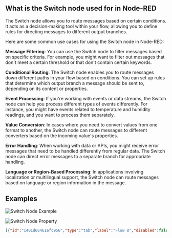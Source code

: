 ## What is the Switch node used for in Node-RED

The Switch node allows you to route messages based on certain conditions. It acts as a decision-making tool within your flow, allowing you to define rules for directing messages to different output branches. 

Here are some common use cases for using the Switch node in Node-RED:

**Message Filtering**: You can use the Switch node to filter messages based on specific criteria. For example, you might want to filter out messages that don't meet a certain threshold or that don't contain certain keywords.

**Conditional Routing**: The Switch node enables you to route messages down different paths in your flow based on conditions. You can set up rules that determine which output branch a message should be sent to, depending on its content or properties.

**Event Processing**: If you're working with events or data streams, the Switch node can help you process different types of events differently. For instance, you might have events related to temperature and humidity readings, and you want to process them separately.

**Value Conversion**: In cases where you need to convert values from one format to another, the Switch node can route messages to different converters based on the incoming value's properties.

**Error Handling**: When working with data or APIs, you might receive error messages that need to be handled differently from regular data. The Switch node can direct error messages to a separate branch for appropriate handling.

**Language or Region-Based Processing**: In applications involving localization or multilingual support, the Switch node can route messages based on language or region information in the message.

## Examples

![Switch Node Example](./images/switch-example.png)

![Switch Node Property](./images/switch-example.png)

```json
[{"id":"1401d664616fc956","type":"tab","label":"Flow 8","disabled":false,"info":"","env":[]},{"id":"inject-node","type":"inject","z":"1401d664616fc956","name":"Simulate Temperature Data","props":[{"p":"payload"},{"p":"topic","vt":"str"}],"repeat":"","crontab":"","once":false,"onceDelay":0.1,"topic":"","payload":"{\"sensorType\": \"temperature\", \"value\": 28}","payloadType":"json","x":190,"y":200,"wires":[["temperature-route-node"]]},{"id":"temperature-route-node","type":"switch","z":"1401d664616fc956","name":"Temperature Routing","property":"payload.value","propertyType":"msg","rules":[{"t":"lt","v":"25","vt":"num"},{"t":"gte","v":"25","vt":"num"}],"checkall":"true","outputs":2,"x":470,"y":200,"wires":[["below-25-node"],["above-25-node"]]},{"id":"below-25-node","type":"debug","z":"1401d664616fc956","name":"Below 25°C","active":true,"tosidebar":true,"console":false,"tostatus":false,"complete":"payload","targetType":"msg","statusVal":"","statusType":"auto","x":680,"y":160,"wires":[]},{"id":"above-25-node","type":"debug","z":"1401d664616fc956","name":"Above 25°C","active":true,"tosidebar":true,"console":false,"tostatus":false,"complete":"payload","targetType":"msg","x":680,"y":240,"wires":[]}]